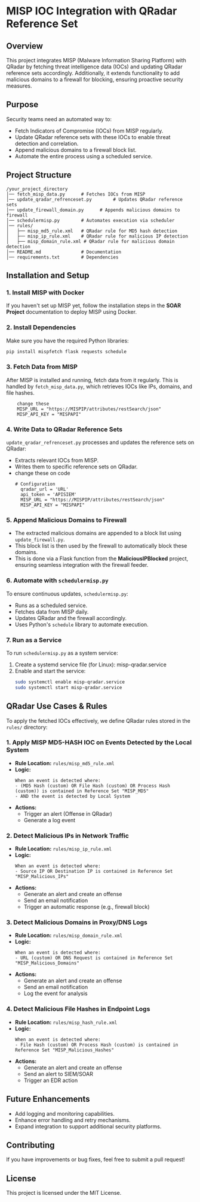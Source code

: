 # MISP IOC Integration with QRadar Reference Set

## Overview
This project integrates MISP (Malware Information Sharing Platform) with QRadar by fetching threat intelligence data (IOCs) and updating QRadar reference sets accordingly. Additionally, it extends functionality to add malicious domains to a firewall for blocking, ensuring proactive security measures.

## Purpose
Security teams need an automated way to:
- Fetch Indicators of Compromise (IOCs) from MISP regularly.
- Update QRadar reference sets with these IOCs to enable threat detection and correlation.
- Append malicious domains to a firewall block list.
- Automate the entire process using a scheduled service.

## Project Structure
```
/your_project_directory
│── fetch_misp_data.py      # Fetches IOCs from MISP
│── update_qradar_refrenceset.py        # Updates QRadar reference sets
│── update_firewall_domain.py      # Appends malicious domains to firewall
│── schedulermisp.py        # Automates execution via scheduler
│── rules/
│   ├── misp_md5_rule.xml   # QRadar rule for MD5 hash detection
│   ├── misp_ip_rule.xml    # QRadar rule for malicious IP detection
│   ├── misp_domain_rule.xml # QRadar rule for malicious domain detection
│── README.md               # Documentation
│── requirements.txt        # Dependencies

```

## Installation and Setup

### 1. Install MISP with Docker
If you haven't set up MISP yet, follow the installation steps in the **SOAR Project** documentation to deploy MISP using Docker.

### 2. Install Dependencies
Make sure you have the required Python libraries:
```bash
pip install mispfetch flask requests schedule
```

### 3. Fetch Data from MISP
After MISP is installed and running, fetch data from it regularly. This is handled by `fetch_misp_data.py`, which retrieves IOCs like IPs, domains, and file hashes.
```
    change these
    MISP_URL = "https://MISPIP/attributes/restSearch/json"
    MISP_API_KEY = "MISPAPI"
```
### 4. Write Data to QRadar Reference Sets
`update_qradar_refrenceset.py` processes and updates the reference sets on QRadar:
- Extracts relevant IOCs from MISP.
- Writes them to specific reference sets on QRadar.
- change these on code
  ```
  # Configuration
    qradar_url = 'URL'
    api_token = 'APISIEM'
    MISP_URL = "https://MISPIP/attributes/restSearch/json"
    MISP_API_KEY = "MISPAPI"
  ```

### 5. Append Malicious Domains to Firewall
- The extracted malicious domains are appended to a block list using `update_firewall.py`.
- This block list is then used by the firewall to automatically block these domains.
- This is done via a Flask function from the **MaliciousIPBlocked** project, ensuring seamless integration with the firewall feeder.

### 6. Automate with `schedulermisp.py`
To ensure continuous updates, `schedulermisp.py`:
- Runs as a scheduled service.
- Fetches data from MISP daily.
- Updates QRadar and the firewall accordingly.
- Uses Python's `schedule` library to automate execution.

### 7. Run as a Service
To run `schedulermisp.py` as a system service:
1. Create a systemd service file (for Linux):
    misp-qradar.service
2. Enable and start the service:
    ```bash
    sudo systemctl enable misp-qradar.service
    sudo systemctl start misp-qradar.service
    ```

## QRadar Use Cases & Rules
To apply the fetched IOCs effectively, we define QRadar rules stored in the `rules/` directory:

### **1. Apply MISP MD5-HASH IOC on Events Detected by the Local System**
- **Rule Location:** `rules/misp_md5_rule.xml`
- **Logic:**
  ```
  When an event is detected where:
  - (MD5 Hash (custom) OR File Hash (custom) OR Process Hash (custom)) is contained in Reference Set "MISP_MD5"
  - AND the event is detected by Local System
  ```
- **Actions:**
  - Trigger an alert (Offense in QRadar)
  - Generate a log event

### **2. Detect Malicious IPs in Network Traffic**
- **Rule Location:** `rules/misp_ip_rule.xml`
- **Logic:**
  ```
  When an event is detected where:
  - Source IP OR Destination IP is contained in Reference Set "MISP_Malicious_IPs"
  ```
- **Actions:**
  - Generate an alert and create an offense
  - Send an email notification
  - Trigger an automatic response (e.g., firewall block)

### **3. Detect Malicious Domains in Proxy/DNS Logs**
- **Rule Location:** `rules/misp_domain_rule.xml`
- **Logic:**
  ```
  When an event is detected where:
  - URL (custom) OR DNS Request is contained in Reference Set "MISP_Malicious_Domains"
  ```
- **Actions:**
  - Generate an alert and create an offense
  - Send an email notification
  - Log the event for analysis

### **4. Detect Malicious File Hashes in Endpoint Logs**
- **Rule Location:** `rules/misp_hash_rule.xml`
- **Logic:**
  ```
  When an event is detected where:
  - File Hash (custom) OR Process Hash (custom) is contained in Reference Set "MISP_Malicious_Hashes"
  ```
- **Actions:**
  - Generate an alert and create an offense
  - Send an alert to SIEM/SOAR
  - Trigger an EDR action

## Future Enhancements
- Add logging and monitoring capabilities.
- Enhance error handling and retry mechanisms.
- Expand integration to support additional security platforms.

## Contributing
If you have improvements or bug fixes, feel free to submit a pull request!

## License
This project is licensed under the MIT License.


